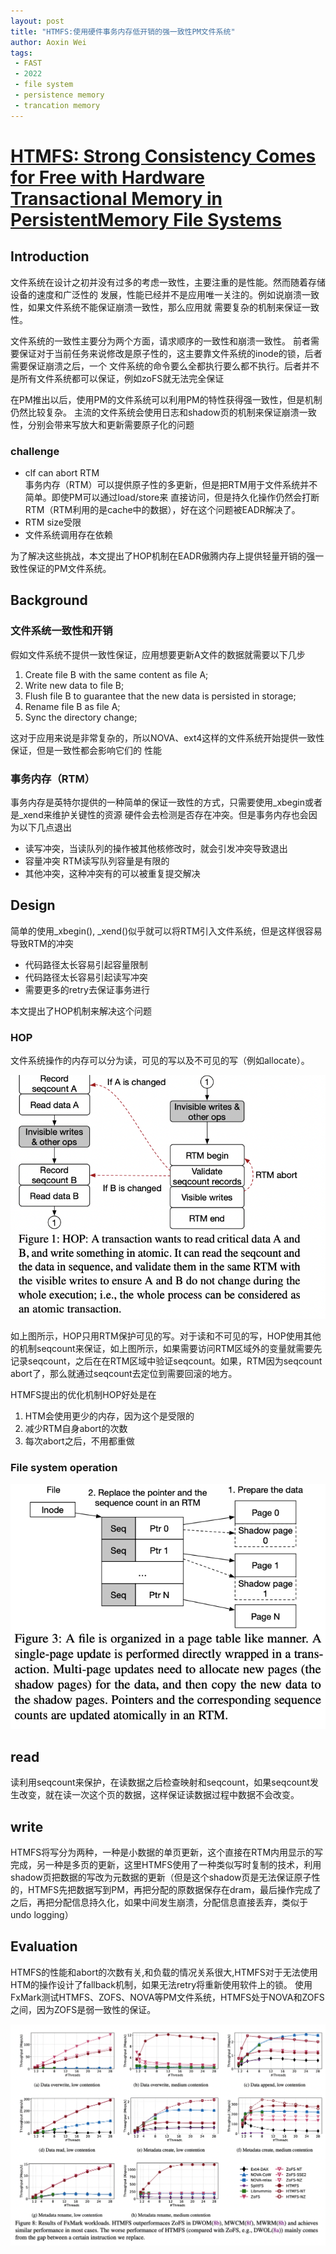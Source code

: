 ```yaml
---
layout: post
title: "HTMFS:使用硬件事务内存低开销的强一致性PM文件系统"
author: Aoxin Wei
tags:
 - FAST
 - 2022
 - file system 
 - persistence memory
 - trancation memory
---
```

# [HTMFS: Strong Consistency Comes for Free with Hardware Transactional Memory in PersistentMemory File Systems](https://www.usenix.org/system/files/fast22-yi.pdf)

## Introduction
文件系统在设计之初并没有过多的考虑一致性，主要注重的是性能。然而随着存储设备的速度和广泛性的
发展，性能已经并不是应用唯一关注的。例如说崩溃一致性，如果文件系统不能保证崩溃一致性，那么应用就
需要复杂的机制来保证一致性。

文件系统的一致性主要分为两个方面，请求顺序的一致性和崩溃一致性。
前者需要保证对于当前任务来说修改是原子性的，这主要靠文件系统的inode的锁，后者需要保证崩溃之后，一个
文件系统的命令要么全都执行要么都不执行。后者并不是所有文件系统都可以保证，例如zoFS就无法完全保证

在PM推出以后，使用PM的文件系统可以利用PM的特性获得强一致性，但是机制仍然比较复杂。
主流的文件系统会使用日志和shadow页的机制来保证崩溃一致性，分别会带来写放大和更新需要原子化的问题
### challenge
- clf can abort RTM  
事务内存（RTM）可以提供原子性的多更新，但是把RTM用于文件系统并不简单。即使PM可以通过load/store来
直接访问，但是持久化操作仍然会打断RTM（RTM利用的是cache中的数据），好在这个问题被EADR解决了。  
- RTM size受限
- 文件系统调用存在依赖

为了解决这些挑战，本文提出了HOP机制在EADR傲腾内存上提供轻量开销的强一致性保证的PM文件系统。
## Background
### 文件系统一致性和开销
假如文件系统不提供一致性保证，应用想要更新A文件的数据就需要以下几步
1. Create file B with the same content as file A;
2. Write new data to file B;
3. Flush file B to guarantee that the new data is persisted in
storage;
4. Rename file B as file A;
5. Sync the directory change;

这对于应用来说是非常复杂的，所以NOVA、ext4这样的文件系统开始提供一致性保证，但是一致性都会影响它们的
性能

### 事务内存（RTM）
事务内存是英特尔提供的一种简单的保证一致性的方式，只需要使用_xbegin或者是_xend来维护关键性的资源
硬件会去检测是否存在冲突。但是事务内存也会因为以下几点退出
- 读写冲突，当读队列的操作被其他核修改时，就会引发冲突导致退出
- 容量冲突 RTM读写队列容量是有限的
- 其他冲突，这种冲突有的可以被重复提交解决

## Design
简单的使用_xbegin(), _xend()似乎就可以将RTM引入文件系统，但是这样很容易导致RTM的冲突
- 代码路径太长容易引起容量限制
- 代码路径太长容易引起读写冲突
- 需要更多的retry去保证事务进行

本文提出了HOP机制来解决这个问题

### HOP
文件系统操作的内存可以分为读，可见的写以及不可见的写（例如allocate）。

![images](/images/2022-07-18-HTMFS/Snipaste_2022-07-18_20-47-26.png)

如上图所示，HOP只用RTM保护可见的写。对于读和不可见的写，HOP使用其他的机制seqcount来保证，如上图所示，如果需要访问RTM区域外的变量就需要先记录seqcount，之后在在RTM区域中验证seqcount。如果，RTM因为seqcount abort了，那么就通过seqcount去定位到需要回滚的地方。

HTMFS提出的优化机制HOP好处是在
1. HTM会使用更少的内存，因为这个是受限的 
2. 减少RTM自身abort的次数 
3. 每次abort之后，不用都重做

### File system operation
![images](/images/2022-07-18-HTMFS/Snipaste_2022-07-25_14-59-28.png)
## read ## 
读利用seqcount来保护，在读数据之后检查映射和seqcount，如果seqcount发生改变，就在读一次这个页的数据，这样保证读数据过程中数据不会改变。
## write ##
HTMFS将写分为两种，一种是小数据的单页更新，这个直接在RTM内用显示的写完成，另一种是多页的更新，这里HTMFS使用了一种类似写时复制的技术，利用shadow页把数据的写改为元数据的更新（但是这个shadow页是无法保证原子性的，HTMFS先把数据写到PM，再把分配的原数据保存在dram，最后操作完成了之后，再把分配信息持久化，如果中间发生崩溃，分配信息直接丢弃，类似于undo logging）

## Evaluation
HTMFS的性能和abort的次数有关,和负载的情况关系很大,HTMFS对于无法使用HTM的操作设计了fallback机制，如果无法retry将重新使用软件上的锁。
使用FxMark测试HTMFS、ZOFS、NOVA等PM文件系统，HTMFS处于NOVA和ZOFS之间，因为ZOFS是弱一致性的保证。

![image](/images/2022-07-18-HTMFS/Snipaste_2022-07-25_15-38-25.png)